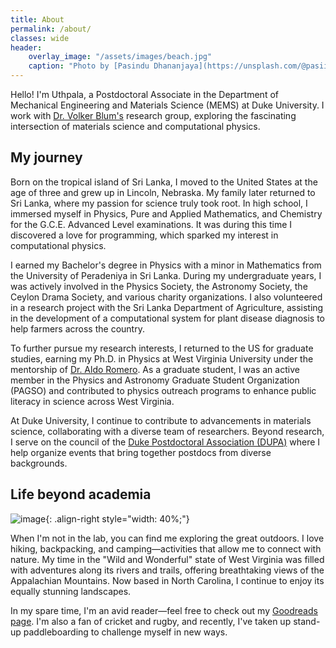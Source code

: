 ```yaml
---
title: About
permalink: /about/
classes: wide
header:
    overlay_image: "/assets/images/beach.jpg"
    caption: "Photo by [Pasindu Dhananjaya](https://unsplash.com/@pasiiijay) on [Unsplash](https://unsplash.com)"
---
```


<!-- <figure style="width: 30%" class="align-right"> -->
<!--   <img src="{{ site.url }}{{ site.baseurl }}/assets/images/samknob.HEIC" alt=""> -->
<!--   <figcaption>Me in the wild.</figcaption> -->
<!-- </figure> -->

Hello! I'm Uthpala, a Postdoctoral Associate in the Department of Mechanical Engineering and Materials Science (MEMS) at Duke University. I work with [Dr. Volker Blum's](https://aims.pratt.duke.edu) research group, exploring the fascinating intersection of materials science and computational physics.

## My journey

Born on the tropical island of Sri Lanka, I moved to the United States at the age of three and grew up in Lincoln, Nebraska. My family later returned to Sri Lanka, where my passion for science truly took root. In high school, I immersed myself in Physics, Pure and Applied Mathematics, and Chemistry for the G.C.E. Advanced Level examinations. It was during this time I discovered a love for programming, which sparked my interest in computational physics.

I earned my Bachelor's degree in Physics with a minor in Mathematics from the University of Peradeniya in Sri Lanka. During my undergraduate years, I was actively involved in the Physics Society, the Astronomy Society, the Ceylon Drama Society, and various charity organizations.  I also volunteered in a research project with the Sri Lanka Department of Agriculture, assisting in the development of a computational system for plant disease diagnosis to help farmers across the country.

To further pursue my research interests, I returned to the US for graduate studies, earning my Ph.D. in Physics at West Virginia University under the mentorship of [Dr. Aldo Romero](https://aldoromero.sandbox.wvu.edu). As a graduate student, I was an active member in the Physics and Astronomy Graduate Student Organization (PAGSO) and contributed to physics outreach programs to enhance public literacy in science across West Virginia.

At Duke University, I continue to contribute to advancements in materials science, collaborating with a diverse team of researchers. Beyond research, I serve on the council of the [Duke Postdoctoral Association (DUPA)](https://dukepostdocs.org) where I help organize events that bring together postdocs from diverse backgrounds.

## Life beyond academia

![image](/assets/images/samknob.jpg){: .align-right style="width: 40%;"}

When I'm not in the lab, you can find me exploring the great outdoors. I love hiking, backpacking, and camping—activities that allow me to connect with nature. My time in the "Wild and Wonderful" state of West Virginia was filled with adventures along its rivers and trails, offering breathtaking views of the Appalachian Mountains. Now based in North Carolina, I continue to enjoy its equally stunning landscapes.

In my spare time, I'm an avid reader—feel free to check out my [Goodreads page](https://www.goodreads.com/user/show/62553916-uthpala-herath). I'm also a fan of cricket and rugby, and recently, I've taken up stand-up paddleboarding to challenge myself in new ways.
